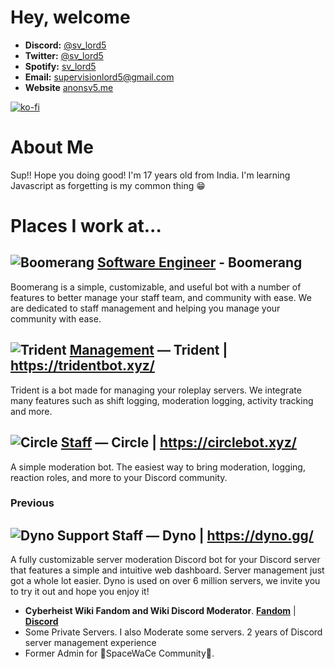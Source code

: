 # Hey, welcome 

- **Discord:** [@sv_lord5](https://discord.com/users/834888738919153684) 
- **Twitter:** [@sv_lord5](https://twitter.com/sv_lord5) 
- **Spotify:** [sv_lord5](https://open.spotify.com/user/kxyloe5tvw4oczmbbe1fi7vcb)
- **Email:** [supervisionlord5@gmail.com](mailto:supervisionlord5@gmail.com)
- **Website** [anonsv5.me](https://www.anonsv5.me/)

[![ko-fi](https://ko-fi.com/img/githubbutton_sm.svg)](https://ko-fi.com/T6T6S08IM)

# About Me
Sup!! Hope you doing good! I'm 17 years old from India. I'm learning Javascript as forgetting is my common thing 😁

# Places I work at...
## ![Boomerang](https://media.discordapp.net/attachments/1132226322173788241/1137257743724597268/whitewdwd.png?width=50&height=50) [Software Engineer](https://discord.gg/boomerang) - Boomerang
Boomerang is a simple, customizable, and useful bot with a number of features to better manage your staff team, and community with ease. We are dedicated to staff management and helping you manage your community with ease.
## ![Trident](https://media.discordapp.net/attachments/1041482814203375717/1041483694470340679/Trident-Color_Backdrop.png?width=50&height=50 "https://tridentbot.xyz/") [Management](https://tridentbot.xyz/team) — Trident | https://tridentbot.xyz/
Trident is a bot made for managing your roleplay servers. We integrate many features such as shift logging, moderation logging, activity tracking and more.
## ![Circle](https://media.discordapp.net/attachments/1025399139544076399/1080934507714187356/Circle_High_Res_Logo_PNGArtboard_3_3.png?width=50&height=50 "https://circlebot.xyz/") [Staff](https://circlebot.xyz/team) — Circle | https://circlebot.xyz/
A simple moderation bot. The easiest way to bring moderation, logging, reaction roles, and more to your Discord community.

 ### Previous 
 ## ![Dyno](https://media.discordapp.net/attachments/1080936032247222403/1080936097401552976/Dyno.png?width=50&height=50 "https://dyno.gg/") Support Staff — Dyno | https://dyno.gg/
A fully customizable server moderation Discord bot for your Discord server that features a simple and intuitive web dashboard. Server management just got a whole lot easier. Dyno is used on over 6 million servers, we invite you to try it out and hope you enjoy it!
- **Cyberheist Wiki Fandom and Wiki Discord Moderator**. **[Fandom](https://cyberheist.fandom.com/wiki/User:Svlord5)** | **[Discord](https://discord.gg/maSFWdPW7m)**
- Some Private Servers. I also Moderate some servers. 2 years of Discord server management experience
-  Former Admin for 🌟SpaceWaCe Community🌟.
<!--
# Are you working on any project?
🤷‍♂️

# Languages & Tools
<code><img height="20" src="https://raw.githubusercontent.com/github/explore/80688e429a7d4ef2fca1e82350fe8e3517d3494d/topics/javascript/javascript.png"></code>
<a href="https://discord.js.org"><img src="https://cdn.discordapp.com/attachments/740865034887888996/740865173065170994/logo-square.png" width="20" alt="discord.js" /></a>
<code><img height="20" src="https://raw.githubusercontent.com/github/explore/80688e429a7d4ef2fca1e82350fe8e3517d3494d/topics/git/git.png"></code>
<code><img alt="npm" src="https://img.shields.io/badge/-NPM-CB3837?style=flat-square&logo=npm&logoColor=white" /></code>

  |  [![Discord](https://img.shields.io/badge/Discord-5865F2?style=for-the-badge&logo=discord&logoColor=white)](https://discord.com/users/834888738919153684) 
  | [![Twitter](https://img.shields.io/badge/Twitter-00ACEE?style=for-the-badge&logo=twitter&logoColor=white)](https://twitter.com/sv_lord5)
   [![Twitter](https://img.shields.io/badge/Spotify-1DB954?style=for-the-spotify&logo=spotify&logoColor=white)](https://open.spotify.com/user/kxyloe5tvw4oczmbbe1fi7vcb)
   
## </> GitHub Stats
![Anonsv5's GitHub Stats](https://github-readme-stats.vercel.app/api?username=anonsv55&show_icons=true&theme=dracula&count_private=true&hide=prs,contribs,stars)
 
###### Also, Credits to **[DaStormer](https://github.com/DaStormer)** and **[GalaxyDanMC](https://github.com/GalaxyDanMC)**.

Made by [sv_lord5#5555](https://discord.com/users/834888738919153684) with help of [GalaxyDanMC#0001](https://discord.com/users/448857983309316096)
- **Website:** https://about.me/sv_lord5

## Discord Profile


[![Discord Presence](https://api.lanyard.rest/v1/users/834888738919153684)](https://discord.com/users/834888738919153684)
![Discord Profile](https://mydiscord.tolfix.com/?userId=834888738919153684)


-->
